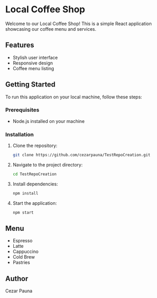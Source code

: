 # Local Coffee Shop

Welcome to our Local Coffee Shop! This is a simple React application showcasing our coffee menu and services.

## Features
- Stylish user interface
- Responsive design
- Coffee menu listing

## Getting Started
To run this application on your local machine, follow these steps:

### Prerequisites
- Node.js installed on your machine

### Installation
1. Clone the repository:
   ```sh
   git clone https://github.com/cezarpauna/TestRepoCreation.git
   ```
2. Navigate to the project directory:
   ```sh
   cd TestRepoCreation
   ```
3. Install dependencies:
   ```sh
   npm install
   ```
4. Start the application:
   ```sh
   npm start
   ```

## Menu
- Espresso
- Latte
- Cappuccino
- Cold Brew
- Pastries

## Author
Cezar Pauna